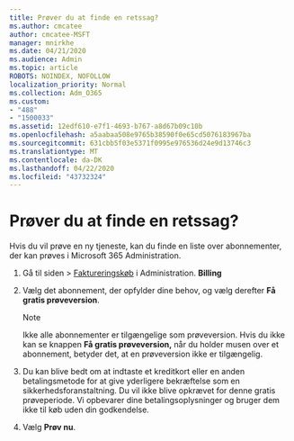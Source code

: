 ```yaml
---
title: Prøver du at finde en retssag?
ms.author: cmcatee
author: cmcatee-MSFT
manager: mnirkhe
ms.date: 04/21/2020
ms.audience: Admin
ms.topic: article
ROBOTS: NOINDEX, NOFOLLOW
localization_priority: Normal
ms.collection: Adm_O365
ms.custom:
- "488"
- "1500033"
ms.assetid: 12edf610-e7f1-4693-b767-a8d67b09c10b
ms.openlocfilehash: a5aabaa508e9765b38590f0e65cd5076183967ba
ms.sourcegitcommit: 631cbb5f03e5371f0995e976536d24e9d13746c3
ms.translationtype: MT
ms.contentlocale: da-DK
ms.lasthandoff: 04/22/2020
ms.locfileid: "43732324"
---
```

# <a name="trying-to-find-a-trial"></a>Prøver du at finde en retssag?

Hvis du vil prøve en ny tjeneste, kan du finde en liste over abonnementer, der kan prøves i Microsoft 365 Administration.
  
1. Gå til siden \> [Faktureringskøb](https://go.microsoft.com/fwlink/p/?linkid=868433) i Administration. **Billing**

2. Vælg det abonnement, der opfylder dine behov, og vælg derefter **Få gratis prøveversion**.

    > [!NOTE]
    > Ikke alle abonnementer er tilgængelige som prøveversion. Hvis du ikke kan se knappen **Få gratis prøveversion,** når du holder musen over et abonnement, betyder det, at en prøveversion ikke er tilgængelig.
  
3. Du kan blive bedt om at indtaste et kreditkort eller en anden betalingsmetode for at give yderligere bekræftelse som en sikkerhedsforanstaltning. Du vil ikke blive opkrævet for denne gratis prøveperiode. Vi opbevarer dine betalingsoplysninger og bruger dem ikke til køb uden din godkendelse.

4. Vælg **Prøv nu**.